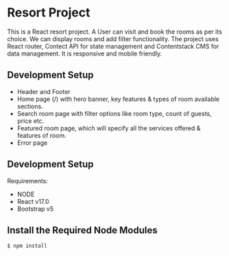 # Resort Project
This is a React resort project. A User can visit and book the rooms as per its choice. We can display rooms and add filter functionality. The project uses React router, Contect API for state management and Contentstack CMS for data management. It is responsive and mobile friendly. 

## Development Setup
  - Header and Footer
  - Home page (/) with hero banner, key features & types of room available sections.
  - Search room page with filter options like room type, count of guests, price etc.
  - Featured room page, which will specify all the services offered & features of room.
  - Error page

## Development Setup

Requirements:

- NODE
- React v17.0
- Bootstrap v5

## Install the Required Node Modules

```bash
$ npm install
```


